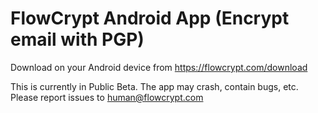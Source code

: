 # FlowCrypt Android App (Encrypt email with PGP)

Download on your Android device from https://flowcrypt.com/download

This is currently in Public Beta. The app may crash, contain bugs, etc. Please report issues to human@flowcrypt.com
